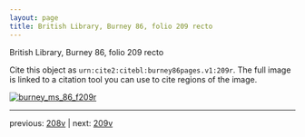```yaml
---
layout: page
title: British Library, Burney 86, folio 209 recto
---
```


British Library, Burney 86, folio 209 recto

Cite this object as `urn:cite2:citebl:burney86pages.v1:209r`.  The full image is linked to a citation tool you can use to cite regions of the image.

[![burney_ms_86_f209r](http://www.homermultitext.org/iipsrv?IIIF=/project/homer/pyramidal/deepzoom/citebl/burney86imgs/v1/burney_ms_86_f209r.tif/full/800,/0/default.jpg)](http://www.homermultitext.org/ict2/?urn=urn:cite2:citebl:burney86imgs.v1:burney_ms_86_f209r) 

---

previous:  [208v](../208v/) | next: [209v](../209v/)